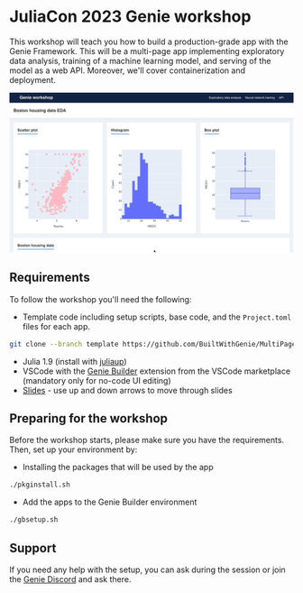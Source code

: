 # JuliaCon 2023 Genie workshop

This workshop will teach you how to build a production-grade app with the Genie Framework. This will be a multi-page app implementing exploratory data analysis, training of a machine learning model, and serving of the model as a web API. Moreover, we'll cover containerization and deployment.

![preview](preview.gif)


## Requirements

To follow the workshop you'll need the following:

- Template code including setup scripts, base code, and the `Project.toml` files for each app.
```bash
git clone --branch template https://github.com/BuiltWithGenie/MultiPageApp.git
```
- Julia 1.9 (install with [juliaup](https://github.com/JuliaLang/juliaup))
- VSCode with the [Genie Builder](https://marketplace.visualstudio.com/items?itemName=GenieBuilder.geniebuilder) extension from the VSCode marketplace (mandatory only for no-code UI editing)
- [Slides](https://genieworkshop.netlify.app/1?print) - use up and down arrows to move through slides

## Preparing for the workshop

Before the workshop starts, please make sure you have the requirements. Then, set up your environment by:

- Installing the packages that will be used by the app

```bash
./pkginstall.sh
```

- Add the apps to the Genie Builder environment
```bash
./gbsetup.sh
```

## Support

If you need any help with the setup, you can ask during the session or join the [Genie Discord](https://discord.com/invite/9zyZbD6J7H) and ask there.
